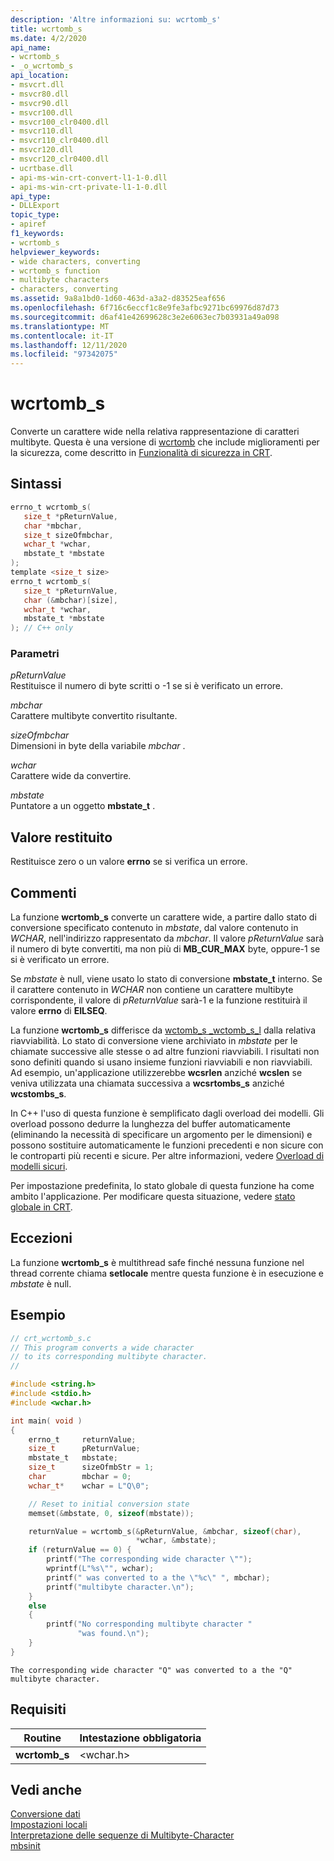 ```yaml
---
description: 'Altre informazioni su: wcrtomb_s'
title: wcrtomb_s
ms.date: 4/2/2020
api_name:
- wcrtomb_s
- _o_wcrtomb_s
api_location:
- msvcrt.dll
- msvcr80.dll
- msvcr90.dll
- msvcr100.dll
- msvcr100_clr0400.dll
- msvcr110.dll
- msvcr110_clr0400.dll
- msvcr120.dll
- msvcr120_clr0400.dll
- ucrtbase.dll
- api-ms-win-crt-convert-l1-1-0.dll
- api-ms-win-crt-private-l1-1-0.dll
api_type:
- DLLExport
topic_type:
- apiref
f1_keywords:
- wcrtomb_s
helpviewer_keywords:
- wide characters, converting
- wcrtomb_s function
- multibyte characters
- characters, converting
ms.assetid: 9a8a1bd0-1d60-463d-a3a2-d83525eaf656
ms.openlocfilehash: 6f716c6eccf1c8e9fe3afbc9271bc69976d87d73
ms.sourcegitcommit: d6af41e42699628c3e2e6063ec7b03931a49a098
ms.translationtype: MT
ms.contentlocale: it-IT
ms.lasthandoff: 12/11/2020
ms.locfileid: "97342075"
---
```

# <a name="wcrtomb_s"></a>wcrtomb_s

Converte un carattere wide nella relativa rappresentazione di caratteri multibyte. Questa è una versione di [wcrtomb](wcrtomb.md) che include miglioramenti per la sicurezza, come descritto in [Funzionalità di sicurezza in CRT](../../c-runtime-library/security-features-in-the-crt.md).

## <a name="syntax"></a>Sintassi

```C
errno_t wcrtomb_s(
   size_t *pReturnValue,
   char *mbchar,
   size_t sizeOfmbchar,
   wchar_t *wchar,
   mbstate_t *mbstate
);
template <size_t size>
errno_t wcrtomb_s(
   size_t *pReturnValue,
   char (&mbchar)[size],
   wchar_t *wchar,
   mbstate_t *mbstate
); // C++ only
```

### <a name="parameters"></a>Parametri

*pReturnValue*<br/>
Restituisce il numero di byte scritti o -1 se si è verificato un errore.

*mbchar*<br/>
Carattere multibyte convertito risultante.

*sizeOfmbchar*<br/>
Dimensioni in byte della variabile *mbchar* .

*wchar*<br/>
Carattere wide da convertire.

*mbstate*<br/>
Puntatore a un oggetto **mbstate_t** .

## <a name="return-value"></a>Valore restituito

Restituisce zero o un valore **errno** se si verifica un errore.

## <a name="remarks"></a>Commenti

La funzione **wcrtomb_s** converte un carattere wide, a partire dallo stato di conversione specificato contenuto in *mbstate*, dal valore contenuto in *WCHAR*, nell'indirizzo rappresentato da *mbchar*. Il valore *pReturnValue* sarà il numero di byte convertiti, ma non più di **MB_CUR_MAX** byte, oppure-1 se si è verificato un errore.

Se *mbstate* è null, viene usato lo stato di conversione **mbstate_t** interno. Se il carattere contenuto in *WCHAR* non contiene un carattere multibyte corrispondente, il valore di *pReturnValue* sarà-1 e la funzione restituirà il valore **errno** di **EILSEQ**.

La funzione **wcrtomb_s** differisce da [wctomb_s _wctomb_s_l](wctomb-s-wctomb-s-l.md) dalla relativa riavviabilità. Lo stato di conversione viene archiviato in *mbstate* per le chiamate successive alle stesse o ad altre funzioni riavviabili. I risultati non sono definiti quando si usano insieme funzioni riavviabili e non riavviabili. Ad esempio, un'applicazione utilizzerebbe **wcsrlen** anziché **wcslen** se veniva utilizzata una chiamata successiva a **wcsrtombs_s** anziché **wcstombs_s**.

In C++ l'uso di questa funzione è semplificato dagli overload dei modelli. Gli overload possono dedurre la lunghezza del buffer automaticamente (eliminando la necessità di specificare un argomento per le dimensioni) e possono sostituire automaticamente le funzioni precedenti e non sicure con le controparti più recenti e sicure. Per altre informazioni, vedere [Overload di modelli sicuri](../../c-runtime-library/secure-template-overloads.md).

Per impostazione predefinita, lo stato globale di questa funzione ha come ambito l'applicazione. Per modificare questa situazione, vedere [stato globale in CRT](../global-state.md).

## <a name="exceptions"></a>Eccezioni

La funzione **wcrtomb_s** è multithread safe finché nessuna funzione nel thread corrente chiama **setlocale** mentre questa funzione è in esecuzione e *mbstate* è null.

## <a name="example"></a>Esempio

```C
// crt_wcrtomb_s.c
// This program converts a wide character
// to its corresponding multibyte character.
//

#include <string.h>
#include <stdio.h>
#include <wchar.h>

int main( void )
{
    errno_t     returnValue;
    size_t      pReturnValue;
    mbstate_t   mbstate;
    size_t      sizeOfmbStr = 1;
    char        mbchar = 0;
    wchar_t*    wchar = L"Q\0";

    // Reset to initial conversion state
    memset(&mbstate, 0, sizeof(mbstate));

    returnValue = wcrtomb_s(&pReturnValue, &mbchar, sizeof(char),
                            *wchar, &mbstate);
    if (returnValue == 0) {
        printf("The corresponding wide character \"");
        wprintf(L"%s\"", wchar);
        printf(" was converted to a the \"%c\" ", mbchar);
        printf("multibyte character.\n");
    }
    else
    {
        printf("No corresponding multibyte character "
               "was found.\n");
    }
}
```

```Output
The corresponding wide character "Q" was converted to a the "Q" multibyte character.
```

## <a name="requirements"></a>Requisiti

|Routine|Intestazione obbligatoria|
|-------------|---------------------|
|**wcrtomb_s**|\<wchar.h>|

## <a name="see-also"></a>Vedi anche

[Conversione dati](../../c-runtime-library/data-conversion.md)<br/>
[Impostazioni locali](../../c-runtime-library/locale.md)<br/>
[Interpretazione delle sequenze di Multibyte-Character](../../c-runtime-library/interpretation-of-multibyte-character-sequences.md)<br/>
[mbsinit](mbsinit.md)<br/>
